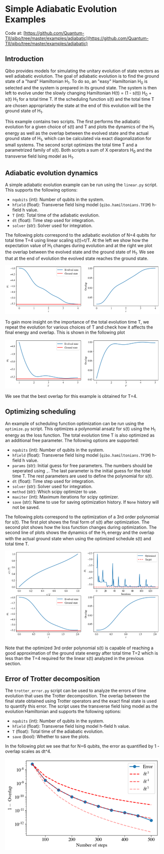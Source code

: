# Simple Adiabatic Evolution Examples

Code at: [https://github.com/Quantum-TII/qibo/tree/master/examples/adiabatic](https://github.com/Quantum-TII/qibo/tree/master/examples/adiabatic)

## Introduction

Qibo provides models for simulating the unitary evolution of state vectors as
well adiabatic evolution. The goal of adiabatic evolution is to find the ground
state of a "hard" Hamiltonian H<sub>1</sub>. To do so, an "easy" Hamiltonian
H<sub>0</sub> is selected and the system is prepared in its ground state. The
system is then left to evolve under the slowly changing Hamiltonian
H(t) = (1 - s(t)) H<sub>0</sub> + s(t) H<sub>1</sub> for a total time T.
If the scheduling function s(t) and the total time T are chosen appropriately
the state at the end of this evolution will be the ground state of H<sub>1</sub>.

This example contains two scripts. The first performs the adiabatic evolution
for a given choice of s(t) and T and plots the dynamics of the H<sub>1</sub>
energy as well as the overlap between the evolved state and the actual ground
state of H<sub>1</sub>, which can be calculated via exact diagonalization for
small systems. The second script optimizes the total time T and a parametrized
family of s(t). Both scripts a sum of X operators H<sub>0</sub> and the transverse field Ising model as H<sub>1</sub>.

## Adiabatic evolution dynamics

A simple adiabatic evolution example can be run using the `linear.py` script.
This supports the following options:

- `nqubits` (int): Number of qubits in the system.
- `hfield` (float): Transverse field Ising model (`qibo.hamiltonians.TFIM`) h-field h value.
- `T` (int): Total time of the adiabatic evolution.
- `dt` (float): Time step used for integration.
- `solver` (str): Solver used for integration.

The following plots correspond to the adiabatic evolution of N=4 qubits for
total time T=4 using linear scaling s(t)=t/T. At the left we show how the
expectation value of H<sub>1</sub> changes during evolution and at the right we
plot the overlap between the evolved state and the ground state of H<sub>1</sub>.
We see that at the end of evolution the evolved state reaches the ground state.

![dynamics](images/dynamics_n4T4.0.png)

To gain more insight on the importance of the total evolution time T, we repeat
the evolution for various choices of T and check how it affects the final
energy and overlap. This is shown in the following plot

![Tplots](images/linears_T15plots_n4.png)

We see that the best overlap for this example is obtained for T=4.

## Optimizing scheduling

An example of scheduling function optimization can be run using the `optimize.py`
script. This optimizes a polynomial ansatz for s(t) using the H<sub>1</sub>
energy as the loss function. The total evolution time T is also optimized as an
additional free parameter. The following options are supported:

- `nqubits` (int): Number of qubits in the system.
- `hfield` (float): Transverse field Ising model (`qibo.hamiltonians.TFIM`) h-field h value.
- `params` (str): Initial guess for free parameters. The numbers should be
    seperated using `,`. The last parameter is the initial guess for the total
    time T. The rest parameters are used to define the polynomial for s(t).
- `dt` (float): Time step used for integration.
- `solver` (str): Solver used for integration.
- `method` (str): Which scipy optimizer to use.
- `maxiter` (int): Maximum iterations for scipy optimizer.
- `save` (str): Name to use for saving optimization history.
    If ``None`` history will not be saved.

The following plots correspond to the optimization of a 3rd order polynomial
for s(t). The first plot shows the final form of s(t) after optimization.
The second plot shows how the loss function changes during optimization.
The second line of plots shows the dynamics of the H<sub>1</sub> energy and
the overlap with the actual ground state when using the optimized schedule s(t)
and total time T.

![optdynamics](images/poly3_powell_n4.png)

Note that the optimized 3rd order polynomial s(t) is capable of reaching a
good approximation of the ground state energy after total time T=2 which is
less than the T=4 required for the linear s(t) analyzed in the previous section.

## Error of Trotter decomposition

The `trotter_error.py` script can be used to analyze the errors of time
evolution that uses the Trotter decomposition. The overlap between the final
state obtained using Trotter operators and the exact final state is used to
quantify this error. The script uses the transverse field Ising model as the
evolution Hamiltonian and supports the following options:

- `nqubits` (int): Number of qubits in the system.
- `hfield` (float): Transverse field Ising model h-field h value.
- `T` (float): Total time of the adiabatic evolution.
- `save` (bool): Whether to save the plots.

In the following plot we see that for N=6 qubits, the error as quantified by
1 - overlap scales as dt^4.

![trottererror](images/trotter_error_n6T1.png)
